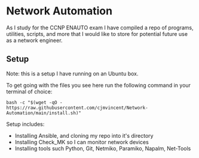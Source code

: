 # Network Automation
As I study for the CCNP ENAUTO exam I have compiled a repo of programs, utilities, scripts, and more that I would like to store for potential future use as a network engineer.


## Setup
Note: this is a setup I have running on an Ubuntu box.

To get going with the files you see here run the following command in your terminal of choice:

` bash -c "$(wget -qO - https://raw.githubusercontent.com/cjmvincent/Network-Automation/main/install.sh)" `

Setup includes:
* Installing Ansible, and cloning my repo into it's directory
* Installing Check_MK so I can monitor network devices
* Installing tools such Python, Git, Netmiko, Paramiko, Napalm, Net-Tools
